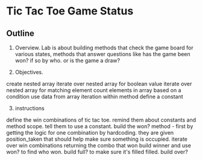 # Tic Tac Toe Game Status

## Outline

1. Overview. Lab is about building methods that check the game board for various states, methods that answer questions like has the game been won? if so by who. or is the game a draw?

2. Objectives.

create nested array
iterate over nested array for boolean value
iterate over nested array for matching element
count elements in array based on a condition
use data from array iteration within method
define a constant

3. instructions

define the win combinations of tic tac toe. remind them about constants and method scope. tell them to use a constant.
build the won? method - first by getting the logic for one combination by hardcoding. they are given position_taken that should help make sure something is occupied.
iterate over win combinations returning the combo that won
build winner and use won? to find who won.
build full? to make sure it's filled filled.
build over?
